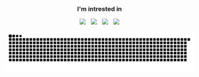 <h3 align="center">I'm intrested in</h3>
<p align="center">
  <img src="https://i.sstatic.net/6rc0x.gif" width="200" style="margin-right:10px;" />
  <img src="https://www.scaler.com/topics/images/computer-vision-importance.gif" width="200" style="margin-right:10px;" />
  <img src="https://miro.medium.com/v2/resize:fit:1050/0*HQ7WKolP9iEr0z6x.gif" width="200" style="margin-right:10px;" />
  <img src="https://hackaday.com/wp-content/uploads/2024/11/LLM-Anim-visualization.gif" width="200" hight="300" />
</p>

<p align="center">
  <picture>
    <source media="(prefers-color-scheme: dark)" srcset="https://github.com/MouhebAbdelhafidh/MouhebAbdelhafidh/blob/output/github-snake-dark.svg">
    <source media="(prefers-color-scheme: light)" srcset="https://github.com/MouhebAbdelhafidh/MouhebAbdelhafidh/blob/output/github-snake.svg">
    <img alt="GitHub Contribution Snake" src="https://github.com/MouhebAbdelhafidh/MouhebAbdelhafidh/blob/output/github-snake.svg" />
  </picture>
</p>
